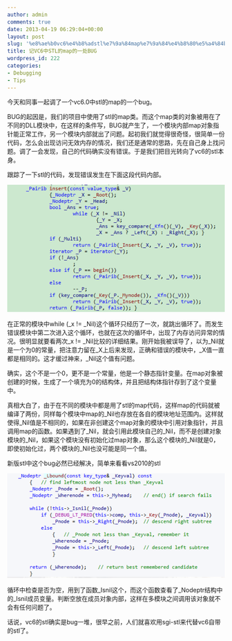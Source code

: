 ```yaml
---
author: admin
comments: true
date: 2013-04-19 06:29:04+00:00
layout: post
slug: '%e8%ae%b0vc6%e4%b8%adstl%e7%9a%84map%e7%9a%84%e4%b8%80%e5%a4%84bug'
title: 记VC6中STL的map的一处BUG
wordpress_id: 222
categories:
- Debugging
- Tips
---
```


今天和同事一起调了一个vc6.0中stl的map的一个bug。

BUG的起因是，我们的项目中使用了stl的map类。而这个map类的对象被用在了不同的DLL模块中，在这样的条件写，BUG就产生了，一个模块内部map对象指针能正常工作，另一个模块内部就出了问题。起初我们就觉得很奇怪，很简单一份代码，怎么会出现访问无效内存的情况，我们还是通常的思路，先在自己身上找问题。调了一会发现，自己的代码确实没有错误。于是我们把目光转向了vc6的stl本身。

跟踪了一下stl的代码，发现错误发生在下面这段代码内部。

[![20130419140128](/uploads/2013/04/20130419140128.png)](/uploads/2013/04/20130419140128.png)

在正常的模块中while (_x != _Nil)这个循环只经历了一次，就跳出循环了。而发生错误模块中第二次进入这个循环，也就在这次的循环中，出现了内存访问异常的情况。很明显就要看两次_x != _Nil比较的详细结果。刚开始我被误导了，以为_Nil就是一个为0的常量，把注意力留在_X上后来发现，正确和错误的模块中，_X值一直都是相同的。这才缓过神来，_Nil这个值有问题。

确实，这个不是一个0，更不是一个常量，他是一个静态指针变量。在map对象被创建的时候，生成了一个填充为0的结构体，并且把结构体指针存到了这个变量中。

真相大白了，由于在不同的模块中都是用了stl的map代码，这样map的代码就被编译了两份，同样每个模块中map的_Nil也存放在各自的模块地址范围内。这样就使得_Nil值是不相同的，如果在非创建这个map对象的模块中引用对象指针，并且调用map的函数。如果遇到了_Nil，就会引用此模块自己的_Nil，而不是创建对象模块的_Nil，如果这个模块没有初始化过map对象，那么这个模块的_Nil就是0，即使初始化过，两个模块的_Nil也没可能是同一个值。

新版stl中这个bug必然已经解决，简单来看看vs2010的stl

[![20130419142503](/uploads/2013/04/20130419142503.png)](/uploads/2013/04/20130419142503.png)

循环中检查是否为空，用到了函数_Isnil这个，而这个函数查看了_Nodeptr结构中的_Isnil成员变量。判断空放在成员对象内部，这样在多模块之间调用该对象就不会有任何问题了。

话说，vc6的stl确实是bug一堆，很早之前，人们就喜欢用sgi-stl来代替vc6自带的stl了。
